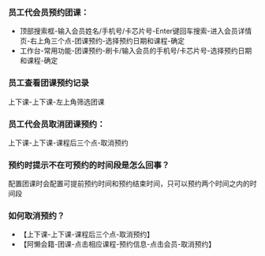 ### 员工代会员预约团课：

- 顶部搜索框-输入会员姓名/手机号/卡芯片号-Enter键回车搜索-进入会员详情页-右上角三个点-团课预约-选择预约日期和课程-确定
- 工作台-常用功能-团课预约-刷卡/输入会员的手机号/卡芯片号-选择预约日期和课程-确定

### 员工查看团课预约记录

上下课-上下课-左上角筛选团课

### 员工代会员取消团课预约：

上下课-上下课-课程后三个点-取消预约

### 预约时提示不在可预约的时间段是怎么回事？

配置团课时会配置可提前预约时间和预约结束时间，只可以预约两个时间之内的时间段

### 如何取消预约？

- 【上下课-上下课-课程后三个点-取消预约】
- 【阿懒会籍-团课-点击相应课程-预约信息-点击会员-取消预约】